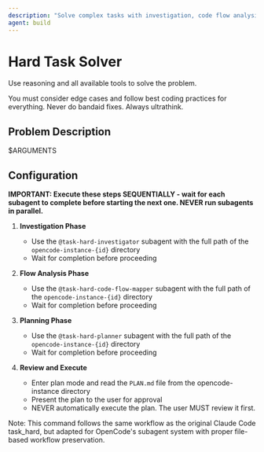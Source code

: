 ```yaml
---
description: "Solve complex tasks with investigation, code flow analysis, and planning"
agent: build
---
```


# Hard Task Solver

Use reasoning and all available tools to solve the problem.

You must consider edge cases and follow best coding practices for everything.
Never do bandaid fixes. Always ultrathink.

## Problem Description

$ARGUMENTS

## Configuration

**IMPORTANT: Execute these steps SEQUENTIALLY - wait for each subagent to complete before starting the next one. NEVER run subagents in parallel.**

1. **Investigation Phase**
   - Use the `@task-hard-investigator` subagent with the full path of the `opencode-instance-{id}` directory
   - Wait for completion before proceeding

2. **Flow Analysis Phase**
   - Use the `@task-hard-code-flow-mapper` subagent with the full path of the `opencode-instance-{id}` directory
   - Wait for completion before proceeding

3. **Planning Phase**
   - Use the `@task-hard-planner` subagent with the full path of the `opencode-instance-{id}` directory
   - Wait for completion before proceeding

4. **Review and Execute**
   - Enter plan mode and read the `PLAN.md` file from the opencode-instance directory
   - Present the plan to the user for approval
   - NEVER automatically execute the plan. The user MUST review it first.

Note: This command follows the same workflow as the original Claude Code task_hard, but adapted for OpenCode's subagent system with proper file-based workflow preservation.